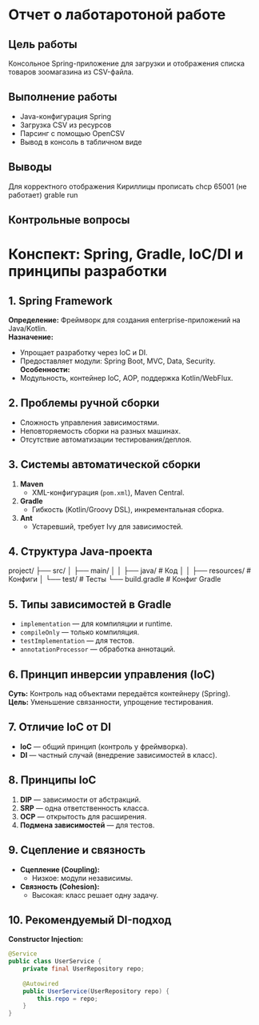 # Отчет о лаботаротоной работе

## Цель работы
Консольное Spring-приложение для загрузки и отображения списка товаров зоомагазина из CSV-файла.
## Выполнение работы
- Java-конфигурация Spring
- Загрузка CSV из ресурсов
- Парсинг с помощью OpenCSV
- Вывод в консоль в табличном виде
## Выводы
Для корректного отображения Кириллицы прописать chcp 65001 (не работает)
grable run
## Контрольные вопросы
# Конспект: Spring, Gradle, IoC/DI и принципы разработки

## 1. Spring Framework
**Определение:** Фреймворк для создания enterprise-приложений на Java/Kotlin.  
**Назначение:**  
- Упрощает разработку через IoC и DI.  
- Предоставляет модули: Spring Boot, MVC, Data, Security.  
**Особенности:**  
- Модульность, контейнер IoC, AOP, поддержка Kotlin/WebFlux.

## 2. Проблемы ручной сборки
- Сложность управления зависимостями.  
- Неповторяемость сборки на разных машинах.  
- Отсутствие автоматизации тестирования/деплоя.

## 3. Системы автоматической сборки
1. **Maven**  
   - XML-конфигурация (`pom.xml`), Maven Central.  
2. **Gradle**  
   - Гибкость (Kotlin/Groovy DSL), инкрементальная сборка.  
3. **Ant**  
   - Устаревший, требует Ivy для зависимостей.

## 4. Структура Java-проекта
project/
├── src/
│ ├── main/
│ │ ├── java/ # Код
│ │ ├── resources/ # Конфиги
│ └── test/ # Тесты
└── build.gradle # Конфиг Gradle

## 5. Типы зависимостей в Gradle
- `implementation` — для компиляции и runtime.  
- `compileOnly` — только компиляция.  
- `testImplementation` — для тестов.  
- `annotationProcessor` — обработка аннотаций.

## 6. Принцип инверсии управления (IoC)
**Суть:** Контроль над объектами передаётся контейнеру (Spring).  
**Цель:** Уменьшение связанности, упрощение тестирования.

## 7. Отличие IoC от DI
- **IoC** — общий принцип (контроль у фреймворка).  
- **DI** — частный случай (внедрение зависимостей в класс).

## 8. Принципы IoC
1. **DIP** — зависимости от абстракций.  
2. **SRP** — одна ответственность класса.  
3. **OCP** — открытость для расширения.  
4. **Подмена зависимостей** — для тестов.

## 9. Сцепление и связность
- **Сцепление (Coupling):**  
  - Низкое: модули независимы.  
- **Связность (Cohesion):**  
  - Высокая: класс решает одну задачу.

## 10. Рекомендуемый DI-подход
**Constructor Injection:**  
```java
@Service
public class UserService {
    private final UserRepository repo;
    
    @Autowired
    public UserService(UserRepository repo) {
        this.repo = repo;
    }
}